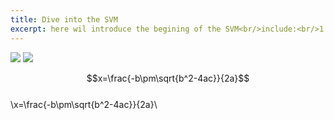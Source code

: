 ```yaml
---
title: Dive into the SVM
excerpt: here wil introduce the begining of the SVM<br/>include:<br/>1.
---
```

<head>
<script type="text/javascript" src="/path/to/ASCIIMathML.js"></script>
</head>
<img src="http://chart.googleapis.com/chart?cht=tx&chl= \Large x=\frac{-b\pm\sqrt{b^2-4ac}}{2a}\" style="border:none;">
<img src="http://chart.googleapis.com/chart?cht=tx&chl=\Large x=\frac{-b\pm\sqrt{b^2-4ac}}{2a}" style="border:none;">

$$x=\frac{-b\pm\sqrt{b^2-4ac}}{2a}$$<br/>
\\x=\frac{-b\pm\sqrt{b^2-4ac}}{2a}\\<br/>


